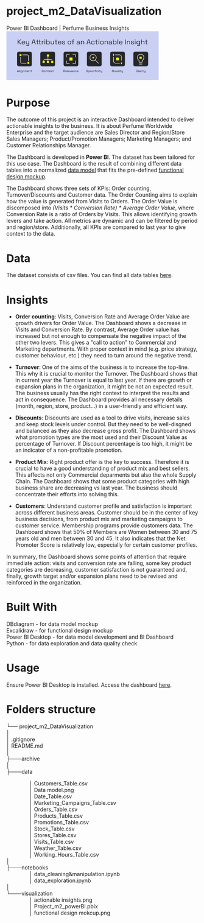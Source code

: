# project_m2_DataVisualization
Power BI Dashboard | Perfume Business Insights  
<img src="https://github.com/Kristinawk/project_m2_DataVisualization/blob/main/visualization/actionable%20insights.png" width="400" />

# Purpose
The outcome of this project is an interactive Dashboard intended to deliver actionable insights to the business. It is about Perfume Worldwide Enterprise and the target audience are Sales Director and Region/Store Sales Managers; Product/Promotion Managers; Marketing Managers; and Customer Relationships Manager.  

The Dashboard is developed in **Power BI**. The dataset has been tailored for this use case. The Dashboard is the result of combining different data tables into a normalized [data model](https://github.com/Kristinawk/project_m2_DataVisualization/blob/main/data/Data%20model.png) that fits the pre-defined [functional design mockup](https://github.com/Kristinawk/project_m2_DataVisualization/blob/main/visualization/functional%20design%20mockup.png).  

The Dashboard shows three sets of KPIs: Order counting, Turnover/Discounts and Customer data. The Order Counting aims to explain how the value is generated from Visits to Orders. The Order Value is discomposed into _(Visits * Conversion Rate) * Average Order Value_, where Conversion Rate is a ratio of Orders by Visits. This allows identifying growth levers and take action. All metrics are dynamic and can be filtered by period and region/store. Additionally, all KPIs are compared to last year to give context to the data.

# Data
The dataset consists of csv files. You can find all data tables [here](https://github.com/Kristinawk/project_m2_DataVisualization/tree/main/data).

# Insights

* **Order counting**: 
Visits, Conversion Rate and Average Order Value are growth drivers for Order Value. The Dashboard shows a decrease in Visits and Conversion Rate. By contrast, Average Order value has increased but not enough to compensate the negative impact of the other two levers. This gives a "call to action" to Commercial and Marketing departments. With proper context in mind (e.g. price strategy, customer behaviour, etc.) they need to turn around the negative trend.

* **Turnover**:
One of the aims of the business is to increase the top-line. This why it is crucial to monitor the Turnover. The Dashboard shows that in current year the Turnover is equal to last year. If there are growth or expansion plans in the organization, it might be not an expected result. The business usually has the right context to interpret the results and act in consequence. The Dashboard provides all necessary details (month, region, store, product...) in a user-friendly and efficient way.

* **Discounts**:
Discounts are used as a tool to drive visits, increase sales and keep stock levels under control. But they need to be well-disgned and balanced as they also decrease gross profit. The Dashboard shows what promotion types are the most used and their Discount Value as percentage of Turnover. If Discount percentage is too high, it might be an indicator of a non-profitable promotion.

* **Product Mix**:
Right product offer is the key to success. Therefore it is crucial to have a good understanding of product mix and best sellers. This affects not only Commercial deparments but also the whole Supply Chain. The Dashboard shows that some product categories with high business share are decreasing vs last year. The business should concentrate their efforts into solving this.

* **Customers**:
Understand customer profile and satisfaction is important across different business areas. Customer should be in the center of key business decisions, from product mix and marketing campaigns to customer service. Membership programs provide customers data. The Dashboard shows that 50% of Members are Women between 30 and 75 years old and men between 30 and 45. It also indicates that the Net Promoter Score is relatively low, especially for certain customer profiles.

In summary, the Dashboard shows some points of attention that require immediate action: visits and conversion rate are falling, some key product categories are decreasing, customer satisfaction is not guaranteed and, finally, growth target and/or expansion plans need to be revised and reinforced in the organization.

# Built With
DBdiagram - for data model mockup  
Excalidraw - for functional design mockup  
Power BI Desktop - for data model development and BI Dashboard  
Python - for data exploration and data quality check

# Usage
Ensure Power BI Desktop is installed. Access the dashboard [here](https://github.com/Kristinawk/project_m2_DataVisualization/blob/main/visualization/Project_m2_powerBI.pbix).

# Folders structure
└──  project_m2_DataVisualization  
│  
│   .gitignore  
│   README.md  
│  
├───archive  
│  
├───data  <div style="padding-left: 60px;">
│       Customers_Table.csv  
│       Data model.png  
│       Date_Table.csv  
│       Marketing_Campaigns_Table.csv  
│       Orders_Table.csv  
│       Products_Table.csv  
│       Promotions_Table.csv  
│       Stock_Table.csv  
│       Stores_Table.csv  
│       Visits_Table.csv  
│       Weather_Table.csv  
│       Working_Hours_Table.csv  </div>
│  
├───notebooks  <div style="padding-left: 60px;">
│       data_cleaning&manipulation.ipynb  
│       data_exploration.ipynb  </div>
│  
└───visualization  <div style="padding-left: 60px;">
│       actionable insights.png  
│       Project_m2_powerBI.pbix  
│       functional design mokcup.png </div> 


